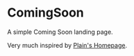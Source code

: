 # ComingSoon

A simple Coming Soon landing page.

Very much inspired by [Plain's Homepage](http://www.plainemail.com/).

[logo]: https://raw.githubusercontent.com/MontagUY/comingsoon/master/screenshot.png "Project screenshot"
